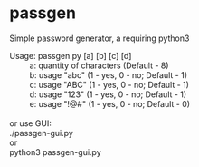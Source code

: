 passgen
=======

Simple password generator, a requiring python3<p>

Usage: passgen.py [a] [b] [c] [d]<br>
&nbsp;&nbsp;&nbsp;&nbsp;&nbsp;&nbsp;&nbsp;&nbsp;        a: quantity of characters (Default - 8)<br>
&nbsp;&nbsp;&nbsp;&nbsp;&nbsp;&nbsp;&nbsp;&nbsp;        b: usage "abc" (1 - yes, 0 - no; Default - 1)<br>
&nbsp;&nbsp;&nbsp;&nbsp;&nbsp;&nbsp;&nbsp;&nbsp;        c: usage "ABC" (1 - yes, 0 - no; Default - 1)<br>
&nbsp;&nbsp;&nbsp;&nbsp;&nbsp;&nbsp;&nbsp;&nbsp;        d: usage "123" (1 - yes, 0 - no; Default - 1)<br>
&nbsp;&nbsp;&nbsp;&nbsp;&nbsp;&nbsp;&nbsp;&nbsp;        e: usage "!@#" (1 - yes, 0 - no; Default - 0)<br>
<br>
or use GUI:<br>
./passgen-gui.py<br>
or<br>
python3 passgen-gui.py<br>
